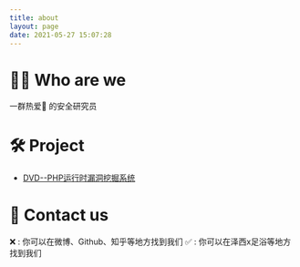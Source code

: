 ```yaml
---
title: about
layout: page
date: 2021-05-27 15:07:28
---
```


# 👨‍💻 Who are we
一群热爱💆 的安全研究员
  
  
# 🛠 Project

+ [DVD--PHP运行时漏洞挖掘系统](https://500team.cn/2020/06/13/DVD-PHP%E8%BF%90%E8%A1%8C%E6%97%B6%E6%BC%8F%E6%B4%9E%E6%8C%96%E6%8E%98%E7%B3%BB%E7%BB%9F/) 
  
  
# 👋 Contact us 

❌ : 你可以在微博、Github、知乎等地方找到我们
✅ : 你可以在泽西x足浴等地方找到我们

